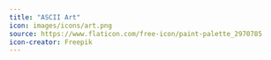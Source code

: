 ```yaml
---
title: "ASCII Art"
icon: images/icons/art.png
source: https://www.flaticon.com/free-icon/paint-palette_2970785
icon-creator: Freepik
---
```

